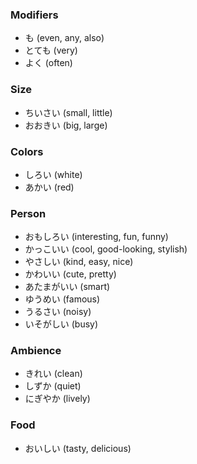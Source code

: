 ### Modifiers
- も (even, any, also)
- とても (very)
- よく (often)


### Size
- ちいさい (small, little)
- おおきい (big, large)


### Colors
- しろい (white)
- あかい (red)


### Person
- おもしろい (interesting, fun, funny)
- かっこいい (cool, good-looking, stylish)
- やさしい (kind, easy, nice)
- かわいい (cute, pretty)
- あたまがいい (smart)
- ゆうめい (famous)
- うるさい (noisy)
- いそがしい (busy)


### Ambience
- きれい (clean)
- しずか (quiet)
- にぎやか (lively)


### Food
- おいしい (tasty, delicious)
